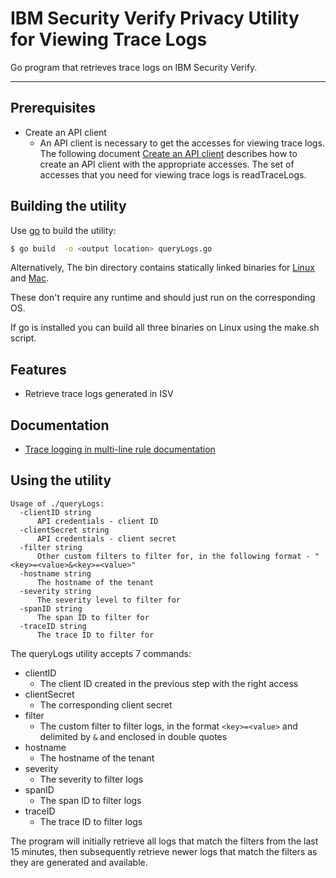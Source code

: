 # IBM Security Verify Privacy Utility for Viewing Trace Logs

Go program that retrieves trace logs on IBM Security Verify.

---

## Prerequisites

* Create an API client
  - An API client is necessary to get the accesses for viewing trace logs. The following document [Create an API client](https://docs.verify.ibm.com/verify/docs/create-api-client) describes
how to create an API client with the appropriate accesses.  The set of accesses that you need for viewing trace logs is readTraceLogs.


## Building the utility

Use [go](https://golang.org/doc/install) to build the utility:

```bash
$ go build  -o <output location> queryLogs.go
```
Alternatively, The bin directory contains statically linked binaries for [Linux](bin/linux/queryLogs) and [Mac](bin/darwin/queryLogs).

These don't require any runtime and should just run on the corresponding OS.

If go is installed you can build all three binaries on Linux using the make.sh script.

## Features

- Retrieve trace logs generated in ISV 

## Documentation

* [Trace logging in multi-line rule documentation](https://www.ibm.com/docs/en/security-verify?topic=attributes-multi-line-rule-executor#r_multiline_rule__title__8)


## Using the utility

```
Usage of ./queryLogs:
  -clientID string
      API credentials - client ID
  -clientSecret string
      API credentials - client secret
  -filter string
      Other custom filters to filter for, in the following format - "<key>=<value>&<key>=<value>"
  -hostname string
      The hostname of the tenant
  -severity string
      The severity level to filter for
  -spanID string
      The span ID to filter for
  -traceID string
      The trace ID to filter for
```

The queryLogs utility accepts 7 commands:

* clientID 
  - The client ID created in the previous step with the right access
* clientSecret 
  - The corresponding client secret
* filter 
  - The custom filter to filter logs, in the format `<key>=<value>` and delimited by `&` and enclosed in double quotes
* hostname 
  - The hostname of the tenant 
* severity 
  - The severity to filter logs 
* spanID 
  - The span ID to filter logs
* traceID 
  - The trace ID to filter logs

The program will initially retrieve all logs that match the filters from the last 15 minutes, then subsequently retrieve newer logs that match the filters as they are generated and available.